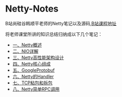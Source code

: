 # Netty-Notes
B站尚硅谷韩顺平老师的Netty笔记以及源码,[B站课程地址](https://www.bilibili.com/video/BV1DJ411m7NR)

将老师课堂所讲的知识总结归纳成以下几个笔记：
- [一、Netty概述](https://blog.csdn.net/More_speed/article/details/117305469)
- [二、NIO详解](https://blog.csdn.net/More_speed/article/details/117331841)
- [三、Netty高性能架构设计](https://blog.csdn.net/More_speed/article/details/117351780)
- [四、Netty核心组成](https://blog.csdn.net/More_speed/article/details/117394941)
- [五、GoogleProtobuf](https://blog.csdn.net/More_speed/article/details/117398587)
- [六、Netty的Handler](https://blog.csdn.net/More_speed/article/details/117398958)
- [七、TCP粘包和拆包](https://blog.csdn.net/More_speed/article/details/117399170)
- [八、Netty简单RPC调用](https://blog.csdn.net/More_speed/article/details/117399334)
